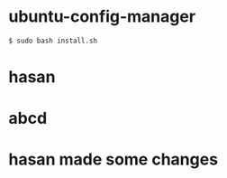 # ubuntu-config-manager

```bash
$ sudo bash install.sh

```

# hasan
# abcd
# hasan made some changes 



